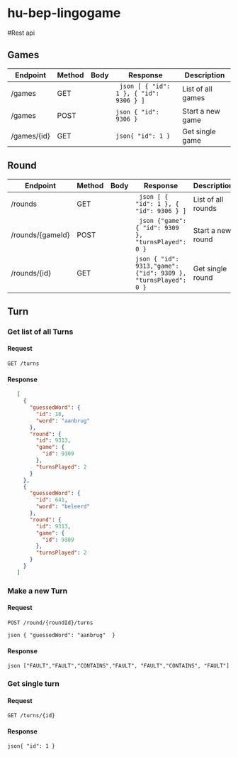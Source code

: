 # hu-bep-lingogame

#Rest api
## Games
| Endpoint    | Method | Body | Response                        | Description       |
|-------------|--------|------|---------------------------------|-------------------|
| /games      | GET    |      |``` json [ { "id": 1 }, { "id": 9306 } ]```| List of all games |
| /games      | POST   |      |``` json { "id": 9306 } ```                 | Start a new game  |
| /games/{id} | GET    |      | ``` json{ "id": 1 } ```                    | Get single game   |

## Round
| Endpoint         | Method | Body | Response                        | Description        |
|------------------|--------|------|---------------------------------|--------------------|
| /rounds          | GET    |      | ``` json [ { "id": 1 }, { "id": 9306 } ]``` | List of all rounds |
| /rounds/{gameId} | POST   |      | ``` json {"game": { "id": 9309 }, "turnsPlayed": 0 }``` | Start a new round  |
| /rounds/{id}     | GET    |      | ```json { "id": 9313,"game": {"id": 9309 }, "turnsPlayed": 0 }```  | Get single round   |


## Turn
### Get list of all Turns
#### Request
`GET /turns`
#### Response
``` json [
   [
     {
       "guessedWord": {
         "id": 18,
         "word": "aanbrug"
       },
       "round": {
         "id": 9313,
         "game": {
           "id": 9309
         },
         "turnsPlayed": 2
       }
     },
     {
       "guessedWord": {
         "id": 641,
         "word": "beleerd"
       },
       "round": {
         "id": 9313,
         "game": {
           "id": 9309
         },
         "turnsPlayed": 2
       }
     }
   ]
```
### Make a new Turn
#### Request
`POST /round/{roundId}/turns`

```json { "guessedWord": "aanbrug"  }``` 

#### Response
``` json ["FAULT","FAULT","CONTAINS","FAULT", "FAULT","CONTAINS", "FAULT"] ```

### Get single turn
#### Request
`GET /turns/{id}`
#### Response
``` json{ "id": 1 } ```

